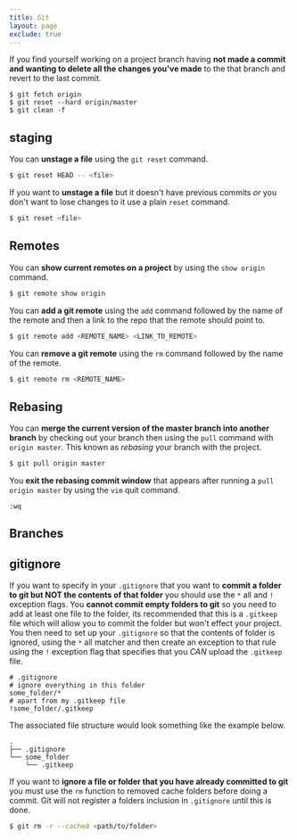 ```yaml
---
title: Git
layout: page
exclude: true
---
```

If you find yourself working on a project branch having **not made a commit and wanting to delete all the changes you've made** to the that branch and revert to the last commit.
```
$ git fetch origin
$ git reset --hard origin/master
$ git clean -f
```

## staging

You can **unstage a file** using the `git reset` command.
```bash 
$ git reset HEAD -- <file>
```

If you want to **unstage a file** but it doesn't have previous commits *or* you don't want to lose changes to it use a plain `reset` command.
```bash
$ git reset <file>
```

## Remotes

You can **show current remotes on a project** by using the `show origin` command.
```bash
$ git remote show origin
```

You can **add a git remote** using the `add` command followed by the name of the remote and then a link to the repo that the remote should point to.
```bash
$ git remote add <REMOTE_NAME> <LINK_TO_REMOTE>
```

You can **remove a git remote** using the `rm` command followed by the name of the remote.
```bash
$ git remote rm <REMOTE_NAME>
```

## Rebasing
You can **merge the current version of the master branch into another branch** by checking out your branch then using the `pull` command with `origin master`. This known as *rebasing* your branch with the project.
```bash
$ git pull origin master
```

You **exit the rebasing commit window** that appears after running a `pull origin master` by using the `vim` quit command.
```vim
:wq
```

## Branches


## gitignore

If you want to specify in your `.gitignore` that you want to **commit a folder to git but NOT the contents of that folder** you should use the `*` all and `!` exception flags. You **cannot commit empty folders to git** so you need to add at least one file to the folder, its recommended that this is a `.gitkeep` file which will allow you to commit the folder but won't effect your project. You then need to set up your `.gitignore` so that the contents of folder is ignored, using the `*` all matcher and then create an exception to that rule using the `!` exception flag that specifies that you *CAN* upload the `.gitkeep` file.
```git
# .gitignore
# ignore everything in this folder
some_folder/*
# apart from my .gitkeep file
!some_folder/.gitkeep
```
The associated file structure would look something like the example below.
```
.
├── .gitignore
└── some_folder
    └── .gitkeep
```

If you want to **ignore a file or folder that you have already committed to git** you must use the `rm` function to removed cache folders before doing a commit. Git will not register a folders inclusion in `.gitignore` until this is done.
```bash
$ git rm -r --cached <path/to/folder>
```


<!--stackedit_data:
eyJoaXN0b3J5IjpbNzA0OTY0MjI2LDY0OTU0MjMwMSwtMTc0MT
I0MzU0LC02ODI2NTk3ODAsMTU1MTkyMDk0MSwtMTYwMDUzMzI0
NywtODE4MTUyODUzLC0yMDYzNTk4NjY2XX0=
-->